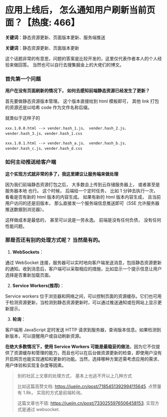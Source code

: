 # 应用上线后， 怎么通知用户刷新当前页面？【热度: 466】

**关键词**：静态资源更新、页面版本更新、服务端推送

**关键词**：静态资源更新、页面版本更新

这个话题非常的有意思，问题的答案是比较开发的，这里仅代表作者本人的个人经验来做回答。 当然也可以自行去搜集掘金上的大佬们的博文。

### 首先第一个问题

**用户在没有页面刷新的情况下， 如何去感知前端静态资源已经发生了更新？**

首先要做静态资源版本管理。 这个版本直接给到 html 模板即可， 其他 link 打包的资源还是以哈希 code 作为文件名称后缀。

就类似于这样子的

```
xxx.1.0.0.html --> vender.hash_1.js、 vender.hash_2.js、 vender.hash_3.js、vender.hash_1.css

xxx.1.0.1.html --> vender.hash_a.js、 vender.hash_b.js、 vender.hash_c.js、vender.hash_d.css
```

### 如何主动推送给客户端

**这个实现方式就非常的多了，我这里建议让服务端来做处理**

因为我们前端静态资源打包之后， 大多数会上传到云存储服务器上， 或者甚至是 服务器本地 也行。 这个时候， 后端给一个定时任务， 比如 1 分钟去执行一次， 看看是否有新的 html 版本的内容生成。 如果有新的 html 版本内容生成， 且当前用户访问的还是旧版本， 那么直接发一个服务端信息推送即可（SSE 允许服务器推送数据到浏览器）。


这样做成本是最低的， 甚至可以说是一劳永逸。 前端是没有任何负债， 没有任何性能问题。

### 那是否还有别的处理方式呢？ 当然是有的。

1. **WebSockets**：

通过 WebSocket 连接，服务器可以实时地向客户端发送消息，包括静态资源更新的通知。收到消息后，客户端可以采取相应的措施，比如显示一个提示信息让用户选择是否重新加载页面。

2. **Service Workers(推荐)**：

Service workers 位于浏览器和网络之间，可以控制页面的资源缓存。它们也可用于检测资源更新，当检测到静态资源更新时，可以通过推送通知或在网站上显示更新提示。

3. **轮询**：

客户端用 JavaScript 定时发送 HTTP 请求到服务器，查询版本信息。如果检测到新版本，可以提醒用户或自动刷新资源。

**在绝大多数情况下，使用 Service Workers 可能是最稳妥的做法**，因为它不仅提供了资源缓存和管理的能力，而且也可以在后台做资源更新的检查，即使用户没有开启网页也能实现通知和更新的功能。当然，选择哪种方案还需考虑应用的需求、用户体验和实现复杂度等因素。

> 别的社区上文章的处理方式， 基本上也逃不开以上几种方式
> 
> 比如这篇高赞文档: https://juejin.cn/post/7185451392994115645. 点赞量有 1.8k， 实现的方式是前端轮询。
> 
> 这篇文章也不错: https://juejin.cn/post/7330255976506458153. 实现方式是通过 websocket.